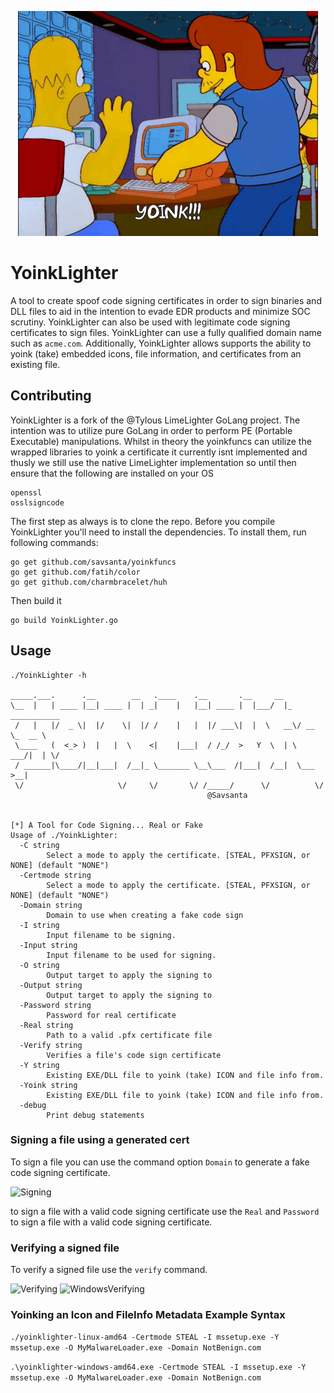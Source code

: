 <p align="center">
  <img src="Screenshots/YoinkCity.gif" alt="Description of image">
</p>

# YoinkLighter

A tool to create spoof code signing certificates in order to sign binaries and DLL files to aid in the intention to evade EDR products and minimize SOC scrutiny. 
YoinkLighter can also be used with legitimate code signing certificates to sign files. 
YoinkLighter can use a fully qualified domain name such as `acme.com`.
Additionally, YoinkLighter allows supports the ability to yoink (take) embedded icons, file information, and certificates from an existing file.

## Contributing
YoinkLighter is a fork of the @Tylous LimeLighter GoLang project.
The intention was to utilize pure GoLang in order to perform PE (Portable Executable) manipulations. Whilst in theory the yoinkfuncs can utilize the wrapped libraries to yoink a certificate it currently isnt implemented and thusly we still use the native LimeLighter implementation so until then ensure that the following are installed on your OS 

```
openssl
osslsigncode
```

The first step as always is to clone the repo. Before you compile YoinkLighter you'll need to install the dependencies. To install them, run following commands:
```
go get github.com/savsanta/yoinkfuncs
go get github.com/fatih/color
go get github.com/charmbracelet/huh
```

Then build it

```
go build YoinkLighter.go
```




## Usage

```
./YoinkLighter -h       

_____.___.      .__        __   .____    .__       .__     __                
\__  |   | ____ |__| ____ |  | _|    |   |__| ____ |  |___/  |_  ___________ 
 /   |   |/  _ \|  |/    \|  |/ /    |   |  |/ ___\|  |  \   __\/ __ \_  __ \
 \____   (  <_> )  |   |  \    <|    |___|  / /_/  >   Y  \  | \  ___/|  | \/
 / ______|\____/|__|___|  /__|_ \_______ \__\___  /|___|  /__|  \___  >__|   
 \/                     \/     \/       \/ /_____/      \/          \/                                                               
                                            @Savsanta


[*] A Tool for Code Signing... Real or Fake
Usage of ./YoinkLighter:
  -C string
        Select a mode to apply the certificate. [STEAL, PFXSIGN, or NONE] (default "NONE")
  -Certmode string
        Select a mode to apply the certificate. [STEAL, PFXSIGN, or NONE] (default "NONE")
  -Domain string
        Domain to use when creating a fake code sign
  -I string
        Input filename to be signing.
  -Input string
        Input filename to be used for signing.
  -O string
        Output target to apply the signing to
  -Output string
        Output target to apply the signing to
  -Password string
        Password for real certificate
  -Real string
        Path to a valid .pfx certificate file
  -Verify string
        Verifies a file's code sign certificate
  -Y string
        Existing EXE/DLL file to yoink (take) ICON and file info from.
  -Yoink string
        Existing EXE/DLL file to yoink (take) ICON and file info from.
  -debug
        Print debug statements

```

### Signing a file using a generated cert
To sign a file you can use the command option `Domain` to generate a fake code signing certificate.

![Signing](Screenshots/Signing.png)

to sign a file with a valid code signing certificate use the `Real` and `Password` to sign a file with a valid code signing certificate.

### Verifying a signed file
To verify a signed file use the `verify` command.

![Verifying](Screenshots/Verifing.png)
![WindowsVerifying](Screenshots/WindowsVerifying.png)


### Yoinking an Icon and FileInfo Metadata Example Syntax
`./yoinklighter-linux-amd64 -Certmode STEAL -I mssetup.exe -Y mssetup.exe -O MyMalwareLoader.exe -Domain NotBenign.com`

`.\yoinklighter-windows-amd64.exe -Certmode STEAL -I mssetup.exe -Y mssetup.exe -O MyMalwareLoader.exe -Domain NotBenign.com`

##
